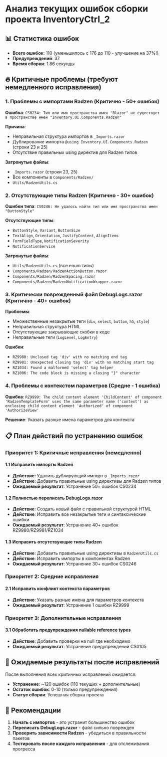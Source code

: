 # Анализ текущих ошибок сборки проекта InventoryCtrl_2

## 📊 Статистика ошибок
- **Всего ошибок**: 110 (уменьшилось с 176 до 110 - улучшение на 37%!)
- **Предупреждений**: 37
- **Время сборки**: 1.86 секунды

## 🔥 Критичные проблемы (требуют немедленного исправления)

### 1. **Проблемы с импортами Radzen** (Критично - 50+ ошибок)
**Ошибка**: `CS0234: Тип или имя пространства имен "Blazor" не существует в пространстве имен "Inventory.UI.Components.Radzen"`

**Причина**: 
- Неправильная структура импортов в `_Imports.razor`
- Дублирование импорта `@using Inventory.UI.Components.Radzen` (строки 23 и 25)
- Отсутствие правильных using директив для Radzen типов

**Затронутые файлы**:
- `_Imports.razor` (строки 23, 25)
- Все компоненты в `Components/Radzen/`
- `Utils/RadzenUtils.cs`

### 2. **Отсутствующие типы Radzen** (Критично - 30+ ошибок)
**Ошибки типа**: `CS0246: Не удалось найти тип или имя пространства имен "ButtonStyle"`

**Отсутствующие типы**:
- `ButtonStyle`, `Variant`, `ButtonSize`
- `TextAlign`, `Orientation`, `JustifyContent`, `AlignItems`
- `FormFieldType`, `NotificationSeverity`
- `NotificationService`

**Затронутые файлы**:
- `Utils/RadzenUtils.cs` (все enum типы)
- `Components/Radzen/RadzenActionButton.razor`
- `Components/Radzen/RadzenSpacing.razor`
- `Components/Radzen/RadzenNotificationWrapper.razor`

### 3. **Критически поврежденный файл DebugLogs.razor** (Критично - 40+ ошибок)
**Проблемы**:
- Множественные незакрытые теги (`div`, `select`, `button`, `h5`, `style`)
- Неправильная структура HTML
- Отсутствующие закрывающие скобки в коде
- Неправильные теги (`LogLevel`, `LogEntry`)

**Ошибки**:
- `RZ9980: Unclosed tag 'div' with no matching end tag`
- `RZ9981: Unexpected closing tag 'div' with no matching start tag`
- `RZ1034: Found a malformed 'select' tag helper`
- `RZ1006: The code block is missing a closing "}" character`

### 4. **Проблемы с контекстом параметров** (Средне - 1 ошибка)
**Ошибка**: `RZ9999: The child content element 'ChildContent' of component 'RadzenTemplateForm' uses the same parameter name ('context') as enclosing child content element 'Authorized' of component 'AuthorizeView'`

**Решение**: Указать разные имена параметров для контекста

## 📋 План действий по устранению ошибок

### Приоритет 1: Критичные исправления (немедленно)

#### 1.1 Исправить импорты Radzen
- **Действие**: Удалить дублирующий импорт в `_Imports.razor`
- **Действие**: Добавить правильные using директивы для Radzen типов
- **Ожидаемый результат**: Устранение 50+ ошибок CS0234

#### 1.2 Полностью переписать DebugLogs.razor
- **Действие**: Создать новый файл с правильной структурой HTML
- **Действие**: Исправить все незакрытые теги и синтаксические ошибки
- **Ожидаемый результат**: Устранение 40+ ошибок RZ9980/RZ9981/RZ1034

#### 1.3 Исправить отсутствующие типы Radzen
- **Действие**: Добавить правильные using директивы в `RadzenUtils.cs`
- **Действие**: Исправить импорты в компонентах Radzen
- **Ожидаемый результат**: Устранение 30+ ошибок CS0246

### Приоритет 2: Средние исправления

#### 2.1 Исправить конфликт контекста параметров
- **Действие**: Указать разные имена для параметров контекста
- **Ожидаемый результат**: Устранение 1 ошибки RZ9999

### Приоритет 3: Дополнительные исправления

#### 3.1 Обработать предупреждения nullable reference types
- **Действие**: Добавить проверки на null где необходимо
- **Ожидаемый результат**: Устранение предупреждений CS0105

## 🎯 Ожидаемые результаты после исправлений

После выполнения всех критичных исправлений ожидается:
- **Устранение**: ~120 ошибок (110 текущих + дополнительные)
- **Остаток ошибок**: 0-10 (только предупреждения)
- **Статус сборки**: Успешная сборка проекта

## 📝 Рекомендации

1. **Начать с импортов** - это устранит большинство ошибок
2. **Переписать DebugLogs.razor** - файл сильно поврежден
3. **Проверить зависимости Radzen** - убедиться в правильности пакетов
4. **Тестировать после каждого исправления** - для отслеживания прогресса
